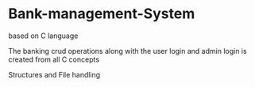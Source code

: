 # Bank-management-System
based on C language 

The banking crud operations along with the user login and admin login is created from all C concepts

Structures and File handling

